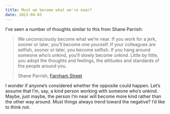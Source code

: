 ```yaml
---
title: Must we become what we're near?
date: 2023-04-03
---
```

 

I’ve seen a number of thoughts similar to this from Shane Parrish:

> We unconsciously become what we’re near. If you work for a jerk, sooner or later, you’ll become one yourself. If your colleagues are selfish, sooner or later, you become selfish. If you hang around someone who’s unkind, you’ll slowly become unkind. Little by little, you adopt the thoughts and feelings, the attitudes and standards of the people around you.
> 
> Shane Parrish, [Farnham Street](https://fs.blog/brain-food/april-2-2023/)

I wonder if anyone’s considered whether the opposite could happen. Let’s assume that I’m, say, a kind person working with someone who’s unkind. Maybe, just maybe, the person I’m near will become more kind rather than the other way around. Must things always trend toward the negative? I’d like to think not.
